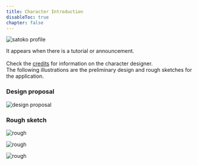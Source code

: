 ```yaml
---
title: Character Introduction
disableToc: true
chapter: false
---
```


![satoko profile](https://hyoromo.github.io/sound-game-training/images/satoko_profile.en.png)

It appears when there is a tutorial or announcement.<br>
<br>
Check the [credits](https://hyoromo.github.io/sound-game-training/credits/) for information on the character designer.<br>
The following illustrations are the preliminary design and rough sketches for the application.<br>

### Design proposal

![design proposal](https://hyoromo.github.io/sound-game-training/images/satoko/rough_001.png)

### Rough sketch

![rough](https://hyoromo.github.io/sound-game-training/images/satoko/rough_002.png)

![rough](https://hyoromo.github.io/sound-game-training/images/satoko/rough_003.png)

![rough](https://hyoromo.github.io/sound-game-training/images/satoko/rough_004.png)